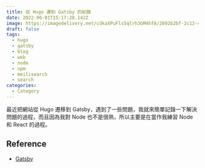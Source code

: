 ```yaml
---
title: 從 Hugo 遷到 Gatsby 的紀錄
date: 2022-06-01T15:17:28.142Z
image: https://imagedelivery.net/cdkaXPuFls5qlrh3GM4hfA/2892b2bf-2c12-4d17-21f7-ba2e57c98100/public
draft: false
tags:
  - hugo
  - gatsby
  - blog
  - web
  - node
  - npm
  - meilisearch
  - search
categories:
  - Category
---
```


最近把網站從 Hugo 遷移到 Gatsby，遇到了一些問題，我就來簡單記錄一下解決問題的過程，而且因為我對 Node 也不是很熟，所以主要是在當作我練習 Node 和 React 的過程。

<!--more-->

## Reference

- [Gatsby](https://gatsbyjs.org/)
